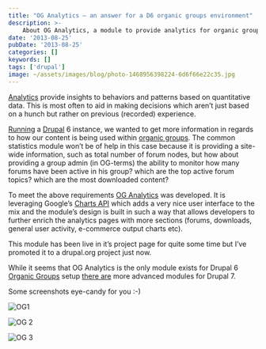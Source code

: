 ```yaml
---
title: "OG Analytics – an answer for a D6 organic groups environment"
description: >-
    About OG Analytics, a module to provide analytics for organic groups
date: '2013-08-25'
pubDate: '2013-08-25'
categories: []
keywords: []
tags: ['drupal']
image: ~/assets/images/blog/photo-1468956398224-6d6f66e22c35.jpg
---
```


[Analytics](https://web.archive.org/web/20140630173556/http://en.wikipedia.org/wiki/Analytics) provide insights to behaviors and patterns based on quantitative data. This is most often to aid in making decisions which aren’t just based on a hunch but rather on previous (recorded) experience.

[Running](https://web.archive.org/web/20140630173556/https://hpln.hp.com/) a [Drupal](https://web.archive.org/web/20140630173556/http://drupal.org/)  6 instance, we wanted to get more information in regards to how our content is being used within  [organic groups](https://web.archive.org/web/20140630173556/https://drupal.org/project/og). The common statistics module won’t be of help in this case because it is providing a site-wide information, such as total number of forum nodes, but how about providing a group admin (in OG-terms) the ability to monitor how many forums have been active in his group? which are the top active forum topics? which are the most downloaded content?

To meet the above requirements  [OG Analytics](https://web.archive.org/web/20140630173556/https://drupal.org/project/1705198)  was developed. It is leveraging Google’s  [Charts API](https://web.archive.org/web/20140630173556/https://developers.google.com/chart/)  which adds a very nice user interface to the mix and the module’s design is built in such a way that allows developers to further enrich the analytics pages with more sections (forums, downloads, general user activity, e-commerce output charts etc).

This module has been live in it’s project page for quite some time but I’ve promoted it to a drupal.org project just now.

While it seems that OG Analytics is the only module exists for Drupal 6  [Organic Groups](https://web.archive.org/web/20140630173556/https://drupal.org/project/og) setup [there are](https://web.archive.org/web/20140630173556/https://drupal.org/project/views_dataviz) more advanced modules for Drupal 7.

Some screenshots eye-candy for you :-)

![](https://web.archive.org/web/20140630173556im_/http://drupal.org/files/project-images/oga_1.png "OG1")

![](https://web.archive.org/web/20140630173556im_/http://drupal.org/files/project-images/oga_2.png "OG 2")

![](https://web.archive.org/web/20140630173556im_/http://drupal.org/files/project-images/oga_3.png "OG 3")